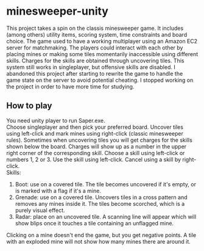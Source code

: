 # minesweeper-unity

This project takes a spin on the classis minesweeper game. It includes (among others) utility items, 
scoring system, time constraints and board choice. The game used to have a working multiplayer using an 
Amazon EC2 server for matchmaking. The players could interact with each other by placing mines or making 
some tiles momentarily inaccessible using different skills. Charges for the skills are obtained through
uncovering tiles. This system still works in singleplayer, but offensive skills are disabled. I abandoned this
project after starting to rewrite the game to handle the game state on the server to avoid potential cheating.
I stopped working on the project in order to have more time for studying.  

## How to play
You need unity player to run Saper.exe.  
Choose singleplayer and then pick your preferred board. Uncover tiles using left-click and 
mark mines using right-click (classic minesweeper rules). Sometimes when uncovering tiles
you will get charges for the skills shown below the board. Charges will show up as a number
in the upper right corner of the corresponding skill. Choose a skill using left-click or numbers 1, 2 or 3.
Use the skill using left-click. Cancel using a skill by right-click.  
Skills:  
1. Boot: use on a covered tile. The tile becomes uncovered if it's empty, or is marked with a flag if it's a mine.  
2. Grenade: use on a covered tile. Uncovers tiles in a cross pattern and removes any mines inside it. 
The tiles become scorched, which is a purely visual effect.  
3. Radar: place on an uncovered tile. A scanning line will appear which will show blips once it touches
a tile containing an unflagged mine.  

Clicking on a mine doesn't end the game, but you get negative points. A tile with an exploded mine will 
not show how many mines there are around it.

